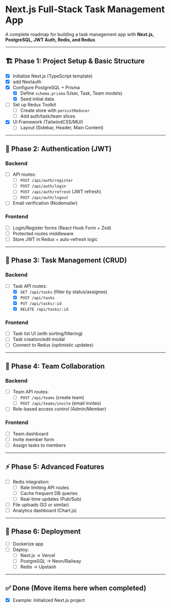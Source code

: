 # Next.js Full-Stack Task Management App

A complete roadmap for building a task management app with **Next.js, PostgreSQL, JWT Auth, Redis, and Redux**.

---

## 🏗️ **Phase 1: Project Setup & Basic Structure**

- [x] Initialize Next.js (TypeScript template)
- [x] add Nextauth
- [x] Configure PostgreSQL + Prisma
  - [x] Define `schema.prisma` (User, Task, Team models)
  - [x] Seed initial data
- [ ] Set up Redux Toolkit
  - [ ] Create store with `persistReducer`
  - [ ] Add auth/task/team slices
- [x] UI Framework (TailwindCSS/MUI)
  - [ ] Layout (Sidebar, Header, Main Content)

---

## 🔐 **Phase 2: Authentication (JWT)**

### Backend

- [ ] API routes:
  - [ ] `POST /api/auth/register`
  - [ ] `POST /api/auth/login`
  - [ ] `POST /api/auth/refresh` (JWT refresh)
  - [ ] `POST /api/auth/logout`
- [ ] Email verification (Nodemailer)

### Frontend

- [ ] Login/Register forms (React Hook Form + Zod)
- [ ] Protected routes middleware
- [ ] Store JWT in Redux + auto-refresh logic

---

## 📝 **Phase 3: Task Management (CRUD)**

### Backend

- [ ] Task API routes:
  - [x] `GET /api/tasks` (filter by status/assignee)
  - [x] `POST /api/tasks`
  - [x] `PUT /api/tasks/:id`
  - [x] `DELETE /api/tasks/:id`

### Frontend

- [ ] Task list UI (with sorting/filtering)
- [ ] Task creation/edit modal
- [ ] Connect to Redux (optimistic updates)

---

## 👥 **Phase 4: Team Collaboration**

### Backend

- [ ] Team API routes:
  - [ ] `POST /api/teams` (create team)
  - [ ] `POST /api/teams/invite` (email invites)
- [ ] Role-based access control (Admin/Member)

### Frontend

- [ ] Team dashboard
- [ ] Invite member form
- [ ] Assign tasks to members

---

## ⚡ **Phase 5: Advanced Features**

- [ ] Redis integration:
  - [ ] Rate limiting API routes
  - [ ] Cache frequent DB queries
  - [ ] Real-time updates (Pub/Sub)
- [ ] File uploads (S3 or similar)
- [ ] Analytics dashboard (Chart.js)

---

## 🚀 **Phase 6: Deployment**

- [ ] Dockerize app
- [ ] Deploy:
  - [ ] Next.js → Vercel
  - [ ] PostgreSQL → Neon/Railway
  - [ ] Redis → Upstash

---

## ✅ **Done** (Move items here when completed)

- [x] Example: Initialized Next.js project
